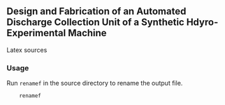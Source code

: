 ## Design and Fabrication of an Automated Discharge Collection Unit of a Synthetic Hdyro-Experimental Machine

Latex sources

### Usage
Run ```renamef``` in the source directory to rename the output file.
```bash
    renamef
``` 
